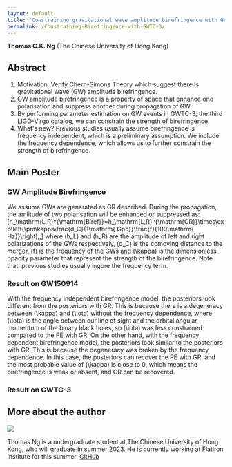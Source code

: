 ```yaml
---
layout: default
title: "Constraining gravitational wave amplitude birefringence with GWTC-3"
permalink: /Constraining-Birefringence-with-GWTC-3/
---
```


**Thomas C.K. Ng** (The Chinese University of Hong Kong)

## Abstract

1. Motivation: Verify Chern-Simons Theory which suggest there is gravitational wave (GW) amplitude birefringence.
2. GW amplitude birefringence is a property of space that enhance one polarisation and suppress another during propagation of GW.
3. By performing parameter estimation on GW events in GWTC-3, the third LIGO-Virgo catalog, we can constrain the strength of birefringence.
4. What's new? Previous studies usually assume birefringence is frequency independent, which is a preliminary assumption. We include the frequency dependence, which allows us to further constrain the strength of birefringence.

## Main Poster

### GW Amplitude Birefringence

We assume GWs are generated as GR described. During the propagation, the amlitude of two polarisation will be enhanced or suppressed as:
\[h_\mathrm{L,R}^{\mathrm{Biref}}=h_\mathrm{L,R}^{\mathrm{GR}}\times\exp\left(\pm\kappa\frac{d_C}{1\mathrm{ Gpc}}\frac{f}{100\mathrm{ Hz}}\right)\,,\]
where \(h_L\) and \(h_R\) are the amplitude of left and right polarizations of the GWs respectively, \(d_C\) is the comoving distance to the merger,
\(f\) is the frequency of the GWs and \(\kappa\) is the dimensionless opacity parameter that represent the strength of the birefringence.
Note that, previous studies usually ingore the frequency term.

### Result on GW150914

With the frequency independent birefringence model, the posteriors look different from the posteriors with GR.
This is because there is a degeneracy between \(\kappa\) and \(\iota\) without the frequency dependence,
where \(\iota\) is the angle between our line of sight and the orbital angular momentum of the binary black holes,
so \(\iota\) was less constrained compared to the PE with GR.
On the other hand, with the frequency dependent birefringence model, the posteriors look similar to the posteriors with GR.
This is because the degeneracy was broken by the frequency dependence. In this case, the posteriors can recover the PE with GR,
and the most probable value of \(\kappa\) is close to 0, which means the birefringence is weak or absent, and GR can be recovered.

### Result on GWTC-3

## More about the author

<img src="{{site.baseurl}}/public/image/Thomas.jpg"/> 

Thomas Ng is a undergraduate student at The Chinese University of Hong Kong, who will graduate in summer 2023.
He is currently working at Flatiron Institute for this summer. [GitHub](https://github.com/thomasckng)
